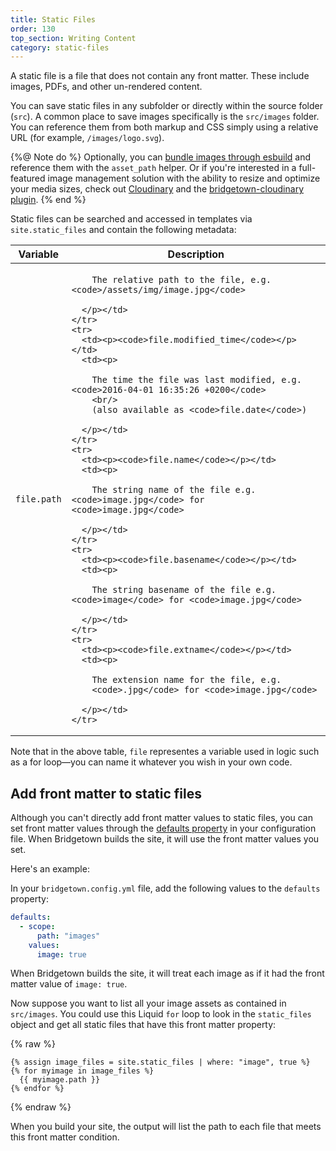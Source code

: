 ```yaml
---
title: Static Files
order: 130
top_section: Writing Content
category: static-files
---
```


A static file is a file that does not contain any front matter. These
include images, PDFs, and other un-rendered content.

You can save static files in any subfolder or directly within the source folder (`src`). A common place to save images specifically is the `src/images` folder. You can reference them from both markup and CSS simply using a relative URL (for example, `/images/logo.svg`).

{%@ Note do %}
  Optionally, you can [bundle images through esbuild](/docs/frontend-assets) and reference them with the `asset_path` helper. Or if you're interested in a full-featured image management solution with the ability to resize and optimize your media sizes, check out [Cloudinary](https://www.cloudinary.com) and the [bridgetown-cloudinary plugin](https://github.com/bridgetownrb/bridgetown-cloudinary).
{% end %}

Static files can be searched and accessed in templates via `site.static_files` and contain the
following metadata:

<table class="settings biggest-output">
  <thead>
    <tr>
      <th>Variable</th>
      <th>Description</th>
    </tr>
  </thead>
  <tbody>
    <tr>
      <td><p><code>file.path</code></p></td>
      <td><p>

        The relative path to the file, e.g. <code>/assets/img/image.jpg</code>

      </p></td>
    </tr>
    <tr>
      <td><p><code>file.modified_time</code></p></td>
      <td><p>

        The time the file was last modified, e.g. <code>2016-04-01 16:35:26 +0200</code>
        <br/>
        (also available as <code>file.date</code>)

      </p></td>
    </tr>
    <tr>
      <td><p><code>file.name</code></p></td>
      <td><p>

        The string name of the file e.g. <code>image.jpg</code> for <code>image.jpg</code>

      </p></td>
    </tr>
    <tr>
      <td><p><code>file.basename</code></p></td>
      <td><p>

        The string basename of the file e.g. <code>image</code> for <code>image.jpg</code>

      </p></td>
    </tr>
    <tr>
      <td><p><code>file.extname</code></p></td>
      <td><p>

        The extension name for the file, e.g.
        <code>.jpg</code> for <code>image.jpg</code>

      </p></td>
    </tr>
  </tbody>
</table>

Note that in the above table, `file` representes a variable used in logic such as a for loop—you can name it whatever you wish in your own code.

## Add front matter to static files

Although you can't directly add front matter values to static files, you can set front matter values through the [defaults property](/docs/content/front-matter-defaults/) in your configuration file. When Bridgetown builds the site, it will use the front matter values you set.

Here's an example:

In your `bridgetown.config.yml` file, add the following values to the `defaults` property:

```yaml
defaults:
  - scope:
      path: "images"
    values:
      image: true
```

When Bridgetown builds the site, it will treat each image as if it had the front matter value of `image: true`.

Now suppose you want to list all your image assets as contained in `src/images`. You could use this Liquid `for` loop to look in the `static_files` object and get all static files that have this front matter property:

{% raw %}
```liquid
{% assign image_files = site.static_files | where: "image", true %}
{% for myimage in image_files %}
  {{ myimage.path }}
{% endfor %}
```
{% endraw %}

When you build your site, the output will list the path to each file that meets this front matter condition.
